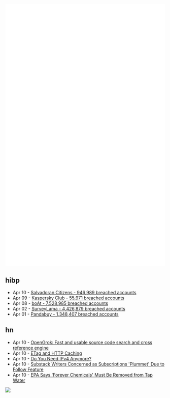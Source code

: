 ![Metrics](https://raw.githubusercontent.com/phixion/phixion/master/metrics.svg)

## hibp

<!--
for https://github.com/phixion/phixion/blob/main/.github/workflows/feeds.yml
-->
<!--START_SECTION:haveibeenpwnd-->
- Apr 10 - [Salvadoran Citizens - 946,989 breached accounts](https://haveibeenpwned.com/PwnedWebsites#SalvadoranCitizens)
- Apr 09 - [Kaspersky Club - 55,971 breached accounts](https://haveibeenpwned.com/PwnedWebsites#KasperskyClub)
- Apr 08 - [boAt - 7,528,985 breached accounts](https://haveibeenpwned.com/PwnedWebsites#boAt)
- Apr 02 - [SurveyLama - 4,426,879 breached accounts](https://haveibeenpwned.com/PwnedWebsites#SurveyLama)
- Apr 01 - [Pandabuy - 1,348,407 breached accounts](https://haveibeenpwned.com/PwnedWebsites#Pandabuy)
<!--END_SECTION:haveibeenpwnd-->

## hn

<!--
for https://github.com/phixion/phixion/blob/main/.github/workflows/feeds.yml
-->
<!--START_SECTION:hn-->
- Apr 10 - [OpenGrok: Fast and usable source code search and cross reference engine](https://github.com/oracle/opengrok)
- Apr 10 - [ETag and HTTP Caching](https://rednafi.com/misc/etag_and_http_caching/)
- Apr 10 - [Do You Need IPv4 Anymore?](https://blog.daknob.net/do-you-really-need-ipv4-anymore/)
- Apr 10 - [Substack Writers Concerned as Subscriptions 'Plummet' Due to Follow Feature](https://www.thewrap.com/substack-follow-feature-problems-subscriptions-down/)
- Apr 10 - [EPA Says 'Forever Chemicals' Must Be Removed from Tap Water](https://www.nytimes.com/2024/04/10/climate/epa-pfas-drinking-water.html)
<!--END_SECTION:hn-->

<!--
for https://yhype.me
-->
![](https://hit.yhype.me/github/profile?user_id=13013670)
